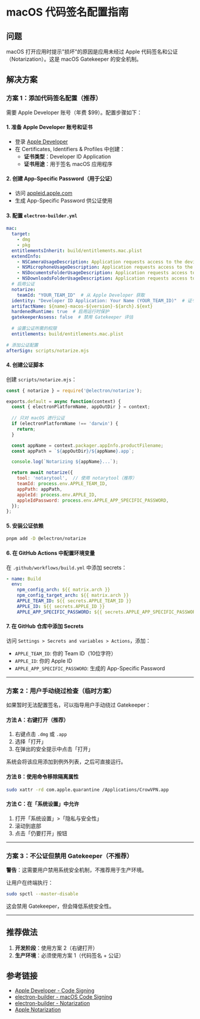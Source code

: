 # macOS 代码签名配置指南

## 问题
macOS 打开应用时提示"损坏"的原因是应用未经过 Apple 代码签名和公证（Notarization）。这是 macOS Gatekeeper 的安全机制。

## 解决方案

### 方案 1：添加代码签名配置（推荐）

需要 Apple Developer 账号（年费 $99）。配置步骤如下：

#### 1. 准备 Apple Developer 账号和证书

- 登录 [Apple Developer](https://developer.apple.com)
- 在 Certificates, Identifiers & Profiles 中创建：
  - **证书类型**：Developer ID Application
  - **证书用途**：用于签名 macOS 应用程序

#### 2. 创建 App-Specific Password（用于公证）

- 访问 [appleid.apple.com](https://appleid.apple.com)
- 生成 App-Specific Password 供公证使用

#### 3. 配置 `electron-builder.yml`

```yaml
mac:
  target:
    - dmg
    - pkg
  entitlementsInherit: build/entitlements.mac.plist
  extendInfo:
    - NSCameraUsageDescription: Application requests access to the device's camera.
    - NSMicrophoneUsageDescription: Application requests access to the device's microphone.
    - NSDocumentsFolderUsageDescription: Application requests access to the user's Documents folder.
    - NSDownloadsFolderUsageDescription: Application requests access to the user's Downloads folder.
  # 启用公证
  notarize:
    teamId: "YOUR_TEAM_ID"  # 从 Apple Developer 获取
  identity: "Developer ID Application: Your Name (YOUR_TEAM_ID)"  # 证书名称
  artifactName: ${name}-macos-${version}-${arch}.${ext}
  hardenedRuntime: true  # 启用运行时保护
  gatekeeperAssess: false  # 禁用 Gatekeeper 评估
  
  # 设置公证所需的权限
  entitlements: build/entitlements.mac.plist
  
# 添加公证配置
afterSign: scripts/notarize.mjs
```

#### 4. 创建公证脚本

创建 `scripts/notarize.mjs`：

```javascript
const { notarize } = require('@electron/notarize');

exports.default = async function(context) {
  const { electronPlatformName, appOutDir } = context;
  
  // 只对 macOS 进行公证
  if (electronPlatformName !== 'darwin') {
    return;
  }

  const appName = context.packager.appInfo.productFilename;
  const appPath = `${appOutDir}/${appName}.app`;

  console.log(`Notarizing ${appName}...`);

  return await notarize({
    tool: 'notarytool',  // 使用 notarytool（推荐）
    teamId: process.env.APPLE_TEAM_ID,
    appPath: appPath,
    appleId: process.env.APPLE_ID,
    appleIdPassword: process.env.APPLE_APP_SPECIFIC_PASSWORD,
  });
};
```

#### 5. 安装公证依赖

```bash
pnpm add -D @electron/notarize
```

#### 6. 在 GitHub Actions 中配置环境变量

在 `.github/workflows/build.yml` 中添加 secrets：

```yaml
- name: Build
  env:
    npm_config_arch: ${{ matrix.arch }}
    npm_config_target_arch: ${{ matrix.arch }}
    APPLE_TEAM_ID: ${{ secrets.APPLE_TEAM_ID }}
    APPLE_ID: ${{ secrets.APPLE_ID }}
    APPLE_APP_SPECIFIC_PASSWORD: ${{ secrets.APPLE_APP_SPECIFIC_PASSWORD }}
```

#### 7. 在 GitHub 仓库中添加 Secrets

访问 `Settings > Secrets and variables > Actions`，添加：
- `APPLE_TEAM_ID`: 你的 Team ID（10位字符）
- `APPLE_ID`: 你的 Apple ID
- `APPLE_APP_SPECIFIC_PASSWORD`: 生成的 App-Specific Password

---

### 方案 2：用户手动绕过检查（临时方案）

如果暂时无法配置签名，可以指导用户手动绕过 Gatekeeper：

#### 方法 A：右键打开（推荐）

1. 右键点击 `.dmg` 或 `.app`
2. 选择「打开」
3. 在弹出的安全提示中点击「打开」

系统会将该应用添加到例外列表，之后可直接运行。

#### 方法 B：使用命令移除隔离属性

```bash
sudo xattr -rd com.apple.quarantine /Applications/CrowVPN.app
```

#### 方法 C：在「系统设置」中允许

1. 打开「系统设置」>「隐私与安全性」
2. 滚动到底部
3. 点击「仍要打开」按钮

---

### 方案 3：不公证但禁用 Gatekeeper（不推荐）

**警告**：这需要用户禁用系统安全机制，不推荐用于生产环境。

让用户在终端执行：
```bash
sudo spctl --master-disable
```

这会禁用 Gatekeeper，但会降低系统安全性。

---

## 推荐做法

1. **开发阶段**：使用方案 2（右键打开）
2. **生产环境**：必须使用方案 1（代码签名 + 公证）

## 参考链接

- [Apple Developer - Code Signing](https://developer.apple.com/documentation/security/code_signing_services)
- [electron-builder - macOS Code Signing](https://www.electron.build/code-signing#macos-code-signing)
- [electron-builder - Notarization](https://www.electron.build/code-signing#notarization)
- [Apple Notarization](https://developer.apple.com/documentation/security/notarizing_macos_software_before_distribution)

